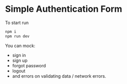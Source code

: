 # Simple Authentication Form

To start run
```sh 
npm i
npm run dev
```

You can mock:
* sign in
* sign up
* forgot password
* logout
* and errors on validating data / network errors.